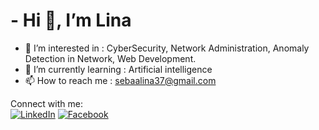 <H1> - Hi 👋, I’m Lina </H1>

- 👀 I’m interested in : CyberSecurity, Network Administration, Anomaly Detection in Network, Web Development.
- 🌱 I’m currently learning : Artificial intelligence
- 📫 How to reach me : sebaalina37@gmail.com

Connect with me:
<br>
<a href="https://www.linkedin.com/in/lina-sebaa-42b863191/" rel="nofollow"><img src="https://camo.githubusercontent.com/1598532a3542326fff0ea5e0481f39287c1a1a201b07b4fff95c5ecd6a30553e/68747470733a2f2f696d672e736869656c64732e696f2f62616467652f4c696e6b6564496e2d2532333030373742352e7376673f267374796c653d666c61742d737175617265266c6f676f3d6c696e6b6564696e266c6f676f436f6c6f723d7768697465" alt="LinkedIn" data-canonical-src="https://img.shields.io/badge/LinkedIn-%230077B5.svg?&amp;style=flat-square&amp;logo=linkedin&amp;logoColor=white" style="max-width: 100%;"></a>
<a href="https://www.facebook.com/randa.racha.39" rel="nofollow"><img src="https://camo.githubusercontent.com/d3f9656bbe45bcf5d86c12c4a06e7d57edcc829c7dd65ce7c7676223a399b4c0/68747470733a2f2f696d672e736869656c64732e696f2f62616467652f46616365626f6f6b2d2532333244383846462e7376673f267374796c653d666c61742d737175617265266c6f676f3d66616365626f6f6b266c6f676f436f6c6f723d7768697465" alt="Facebook" data-canonical-src="https://img.shields.io/badge/Facebook-%232D88FF.svg?&amp;style=flat-square&amp;logo=facebook&amp;logoColor=white" style="max-width: 100%;"></a>
<br><br>

 
<!---
LunaSba/LunaSba is a ✨ special ✨ repository because its `README.md` (this file) appears on your GitHub profile.
You can click the Preview link to take a look at your changes.
--->
